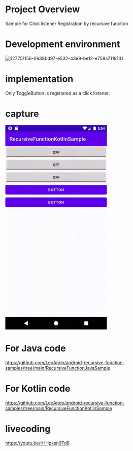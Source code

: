 # Project Overview
Sample for Click listener Registration by recursive function

# Development environment
<img width="686" alt="127751156-0638bd97-e532-43e9-be12-e758a7118141" src="https://user-images.githubusercontent.com/16476224/128232885-dd026e12-65c6-4ad9-b483-1f41ec19996d.png">


# implementation
Only ToggleButton is registered as a click listener.

# capture
<img src="./RecursiveFunctionKotlinSample/capture.gif" width=320 />

# For Java code
https://github.com/LeoAndo/android-recursive-function-samples/tree/main/RecursiveFunctionJavaSample

# For Kotlin code
https://github.com/LeoAndo/android-recursive-function-samples/tree/main/RecursiveFunctionKotlinSample

# livecoding
https://youtu.be/rHHpxsn9Td8

